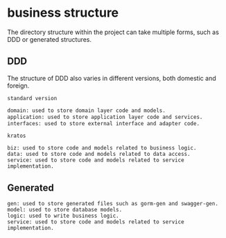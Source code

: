 # business structure

The directory structure within the project can take multiple forms, such as DDD or generated structures.


## DDD
The structure of DDD also varies in different versions, both domestic and foreign.

`standard version`
```bash
domain: used to store domain layer code and models.
application: used to store application layer code and services.
interfaces: used to store external interface and adapter code.
```

`kratos`
```
biz: used to store code and models related to business logic.
data: used to store code and models related to data access.
service: used to store code and models related to service implementation.
```


## Generated
```
gen: used to store generated files such as gorm-gen and swagger-gen.
model: used to store database models.
logic: used to write business logic.
service: used to store code and models related to service implementation.
```
